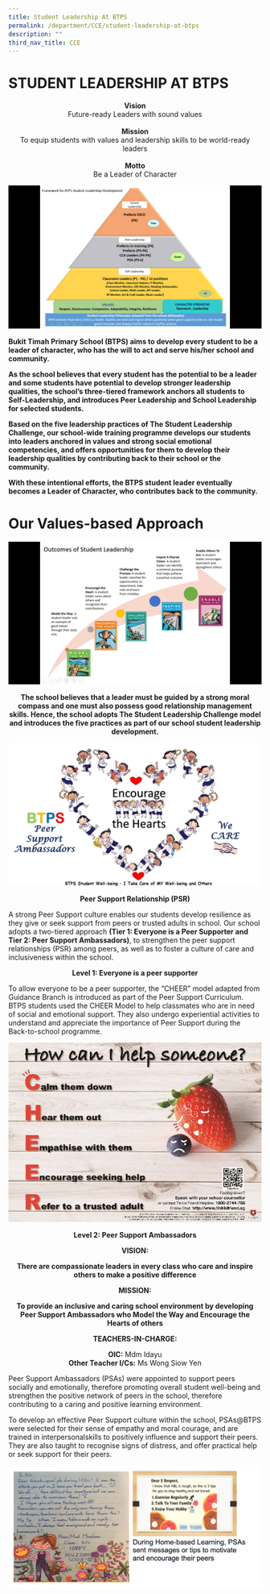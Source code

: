 ```yaml
---
title: Student Leadership At BTPS
permalink: /department/CCE/student-leadership-at-btps
description: ""
third_nav_title: CCE
---
```

# STUDENT LEADERSHIP AT BTPS

<center> <Strong> Vision </strong>
<br>Future-ready Leaders with sound values
<br>
<br>
<strong> Mission </strong>
<br>To equip students with values and leadership skills to be world-ready leaders
<br>
<br>
<strong> Motto</strong>
<br>Be a Leader of Character </center>


![](/images/CCE1.png)

<strong>Bukit Timah Primary School (BTPS) aims to develop every student to be a leader of character, who has the will to act and serve his/her school and community.</strong>

<strong>As the school believes that every student has the potential to be a leader and some students have potential to develop stronger leadership qualities, the school’s three-tiered framework anchors all students to Self-Leadership, and introduces Peer Leadership and School Leadership for selected students.</strong>

<strong>Based on the five leadership practices of The Student Leadership Challenge, our school-wide training programme develops our students into leaders anchored in values and strong social emotional competencies, and offers opportunities for them to develop their leadership qualities by contributing back to their school or the community.</strong>

<strong>With these intentional efforts, the BTPS student leader eventually becomes a Leader of Character, who contributes back to the community.</strong>

# Our Values-based Approach

![](/images/CCE2.png)

<strong><center>The school believes that a leader must be guided by a strong moral compass and one must also possess good relationship management skills. Hence, the school adopts The Student Leadership Challenge model and introduces the five practices as part of our school student leadership development.</strong></center>

![](/images/CCE4.jpeg)

<strong><center>Peer Support Relationship (PSR)</strong></center>

A strong Peer Support culture enables our students develop resilience as they give or seek support from peers or trusted adults in school. Our school adopts a two-tiered approach **(Tier 1: Everyone is a Peer Supporter and Tier 2: Peer Support Ambassadors)**, to strengthen the peer support relationships (PSR) among peers, as well as to foster a culture of care and inclusiveness within the school.


<strong><center>Level 1: Everyone is a peer supporter</strong></center>

To allow everyone to be a peer supporter, the “CHEER” model adapted from Guidance Branch is introduced as part of the Peer Support Curriculum. BTPS students used the      CHEER Model to help classmates who are in need of social and emotional support. They also undergo experiential activities to understand and appreciate the importance of Peer Support during the Back-to-school programme.

![](/images/CCE5.jpeg)

<strong><center>Level 2: Peer Support Ambassadors

VISION:

There are compassionate leaders in every class who care and inspire others to make a positive difference


 

MISSION:
	
To provide an inclusive and caring school environment by developing Peer Support Ambassadors who Model the Way and Encourage the Hearts of others</strong></center>


<strong><center>TEACHERS-IN-CHARGE:</strong></center>

<strong><center>OIC:</strong> Mdm Idayu </center>
<strong><center>Other Teacher I/Cs:</strong> Ms Wong Siow Yen </center>

 
Peer Support Ambassadors (PSAs) were appointed to support peers socially and emotionally, therefore promoting overall student well-being and strengthen the positive network of peers in the school, therefore contributing to a caring and positive learning environment. 

To develop an effective Peer Support culture within the school, PSAs@BTPS were selected for their sense of empathy and moral courage, and are trained in  interpersonalskills to positively influence and support their peers. They are also taught to recognise signs of distress, and offer practical help or seek support for their peers. 

![](/images/student%20leadership.png)